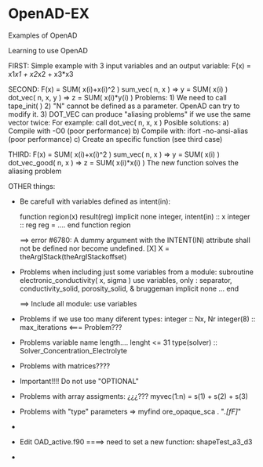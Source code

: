 # OpenAD-EX
Examples of OpenAD

Learning to use OpenAD

FIRST:
  Simple example with 3 input variables and an output variable:
  F(x) = x1*x1 + x2*x2 + x3*x3

SECOND:
  F(x) = SUM( x(i)+x(i)^2 )
      sum_vec( n, x )    => y = SUM( x(i) )
      dot_vec( n, x, y ) => z = SUM( x(i)*y(i) )
  Problems:
    1) We need to call tape_init( )
    2) "N" cannot be defined as a parameter. OpenAD can try to modify it.
    3) DOT_VEC can produce "aliasing problems" if we use the same vector twice:
      For example: call dot_vec( n, x, x )
      Posible solutions:
        a) Compile with -O0                        (poor performance)
        b) Compile with: ifort -no-ansi-alias      (poor performance)
        c) Create an specific function             (see third case)

THIRD:
  F(x) = SUM( x(i)+x(i)^2 )
      sum_vec( n, x )    => y = SUM( x(i) )
      dot_vec_good( n, x ) => z = SUM( x(i)*x(i) )
  The new function solves the aliasing problem


OTHER things:
* Be carefull with variables defined as intent(in):

    function region(x) result(reg)
    implicit none
    integer, intent(in) :: x
    integer             :: reg
    reg = ....
    end function region

    ==> error #6780: A dummy argument with the INTENT(IN) attribute shall not be defined nor become undefined.   [X]
        X = theArgIStack(theArgIStackoffset)

* Problems when including just some variables from a module:
    subroutine electronic_conductivity( x, sigma )
    use variables, only : separator, conductivity_solid, porosity_solid, &
                          bruggeman
    implicit none
    ...
    end

    ==> Include all module: use variables

* Problems if we use too many diferent types:
		integer      :: Nx, Nr 
    integer(8)   :: max_iterations  <=== Problem???

* Problems variable name length.... lenght <= 31
    type(solver) :: Solver_Concentration_Electrolyte

* Problems with matrices????
* Important!!!! Do not use "OPTIONAL"
* Problems with array assigments: ¿¿¿???
    myvec(1:n) = s(1) + s(2) + s(3)
* Problems with "type" parameters => myfind ore_opaque_sca . "*.[fF]*"
* 

* Edit OAD_active.f90 ====> need to set a new function: shapeTest_a3_d3
* 
